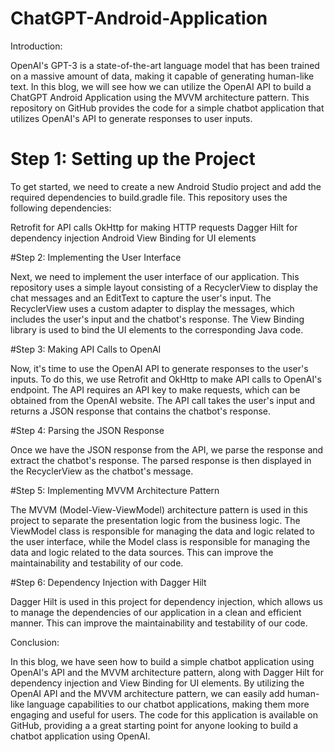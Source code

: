 # ChatGPT-Android-Application
Introduction:

OpenAI's GPT-3 is a state-of-the-art language model that has been trained on a massive amount of data, making it capable of generating human-like text. In this blog, we will see how we can utilize the OpenAI API to build a ChatGPT Android Application using the MVVM architecture pattern. This repository on GitHub provides the code for a simple chatbot application that utilizes OpenAI's API to generate responses to user inputs.

# Step 1: Setting up the Project

To get started, we need to create a new Android Studio project and add the required dependencies to build.gradle file. This repository uses the following dependencies:

Retrofit for API calls
OkHttp for making HTTP requests
Dagger Hilt for dependency injection
Android View Binding for UI elements

#Step 2: Implementing the User Interface

Next, we need to implement the user interface of our application. This repository uses a simple layout consisting of a RecyclerView to display the chat messages and an EditText to capture the user's input. The RecyclerView uses a custom adapter to display the messages, which includes the user's input and the chatbot's response. The View Binding library is used to bind the UI elements to the corresponding Java code.

#Step 3: Making API Calls to OpenAI

Now, it's time to use the OpenAI API to generate responses to the user's inputs. To do this, we use Retrofit and OkHttp to make API calls to OpenAI's endpoint. The API requires an API key to make requests, which can be obtained from the OpenAI website. The API call takes the user's input and returns a JSON response that contains the chatbot's response.

#Step 4: Parsing the JSON Response

Once we have the JSON response from the API, we parse the response and extract the chatbot's response. The parsed response is then displayed in the RecyclerView as the chatbot's message.

#Step 5: Implementing MVVM Architecture Pattern

The MVVM (Model-View-ViewModel) architecture pattern is used in this project to separate the presentation logic from the business logic. The ViewModel class is responsible for managing the data and logic related to the user interface, while the Model class is responsible for managing the data and logic related to the data sources. This can improve the maintainability and testability of our code.

#Step 6: Dependency Injection with Dagger Hilt

Dagger Hilt is used in this project for dependency injection, which allows us to manage the dependencies of our application in a clean and efficient manner. This can improve the maintainability and testability of our code.

Conclusion:

In this blog, we have seen how to build a simple chatbot application using OpenAI's API and the MVVM architecture pattern, along with Dagger Hilt for dependency injection and View Binding for UI elements. By utilizing the OpenAI API and the MVVM architecture pattern, we can easily add human-like language capabilities to our chatbot applications, making them more engaging and useful for users. The code for this application is available on GitHub, providing a a great starting point for anyone looking to build a chatbot application using OpenAI.
